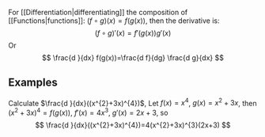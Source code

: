 For [[Differentiation|differentiating]] the composition of [[Functions|functions]]: $(f\circ g)(x)=f(g(x))$, then the derivative is:
$$
(f\circ g)'(x)=f'(g(x))g'(x)
$$
Or
$$
\frac{d }{dx} f(g(x))=\frac{d f}{dg} \frac{d g}{dx} 
$$
## Examples
Calculate $\frac{d }{dx}((x^{2}+3x)^{4})$, Let $f(x)=x^{4}$, $g(x)=x^{2}+3x$, then $(x^{2}+3x)^{4}=f(g(x))$, $f'(x)=4x^{3}$, $g'(x)=2x+3$, so
$$
\frac{d 
}{dx}((x^{2}+3x)^{4})=4(x^{2}+3x)^{3}(2x+3) 
$$